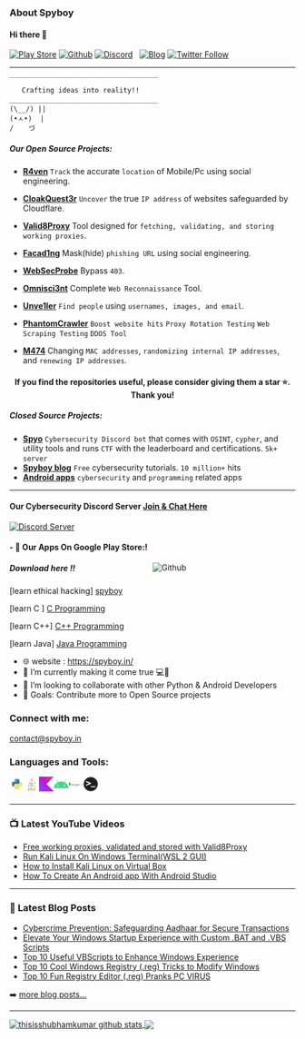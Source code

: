 ### About Spyboy
#### Hi there 👋

[![Play Store](https://img.shields.io/badge/-PlayStore-black?style=flat&labelColor=black&logo=android&logoColor=green)](https://play.google.com/store/apps/details?id=info.shubham.pcassistant)
[![Github](https://img.shields.io/badge/-Github-000?style=flat&logo=Github&logoColor=white)](https://github.com/thisisshubhamkumar)
[![Discord](https://img.shields.io/badge/-Discord-738ADB?style=flat&logo=discord&logoColor=white)](https://discord.com/invite/DPKPA9u)
&nbsp;
[![Blog](https://img.shields.io/website?label=spyboy.blog&style=for-the-badge&url=https%3A%2F%2Fcodestackr.com)](https://spyboy.blog/)
[![Twitter Follow](https://img.shields.io/twitter/follow/itisspyboy?color=1DA1F2&logo=twitter&style=for-the-badge)](https://twitter.com/intent/follow?original_referer=https%3A%2F%2Fgithub.com%2FcodeSTACKr&screen_name=itisspyboy)

---

    ￣￣￣￣￣￣￣￣￣￣￣￣￣￣￣￣￣￣￣￣￣￣
       Crafting ideas into reality!!                      
    ＿＿＿＿＿＿＿＿＿＿＿＿＿＿＿＿＿＿＿＿＿＿ 
    (\__/) || 
    (•ㅅ•)  | 
    / 　 づ
##### Our Open Source Projects:

- [**R4ven**](https://github.com/spyboy-productions/r4ven) `Track` the accurate `location` of Mobile/Pc using social engineering.

- [**CloakQuest3r**](https://github.com/spyboy-productions/CloakQuest3r) `Uncover` the true `IP address` of websites safeguarded by Cloudflare.

- [**Valid8Proxy**](https://github.com/spyboy-productions/Valid8Proxy) Tool designed for `fetching, validating, and storing working proxies`.

- [**Facad1ng**](https://github.com/spyboy-productions/Facad1ng) Mask(hide) `phishing URL` using social engineering.

- [**WebSecProbe**](https://github.com/spyboy-productions/WebSecProbe) Bypass `403`.

- [**Omnisci3nt**](https://github.com/spyboy-productions/omnisci3nt) Complete `Web Reconnaissance` Tool.

- [**Unve1ler**](https://github.com/spyboy-productions/unve1ler) `Find people` using `usernames, images, and email`.

- [**PhantomCrawler**](https://github.com/spyboy-productions/PhantomCrawler) `Boost website hits` `Proxy Rotation Testing` `Web Scraping Testing` `DDOS Tool`
  
- [**M474**](https://github.com/spyboy-productions/M474) Changing `MAC addresses`, `randomizing internal IP addresses`, and `renewing IP addresses`.

<h4 align="center">If you find the repositories useful, please consider giving them a star ⭐️. Thank you!<h4/>

##### Closed Source Projects:

- [**Spyo**](https://top.gg/bot/877644741339144244) `Cybersecurity Discord bot` that comes with `OSINT`, `cypher`, and utility tools and runs `CTF` with the leaderboard and certifications. `5k+ server`
- [**Spyboy blog**](https://spyboy.blog/) `Free` cybersecurity tutorials. `10 million+` hits
- [**Android apps**](https://play.google.com/store/apps/dev?id=6188034454598466210) `cybersecurity` and `programming` related apps
---

#### Our Cybersecurity Discord Server [Join & Chat Here](https://discord.gg/ZChEmMwE8d)
[![Discord Server](https://discord.com/api/guilds/726495265330298973/embed.png)](https://discord.gg/ZChEmMwE8d)

#### - 🔭 Our Apps On Google Play Store:!
<img width="50%" align="right" alt="Github" src="https://raw.githubusercontent.com/onimur/.github/master/.resources/git-header.svg" />

##### Download here !!
[learn ethical hacking] [spyboy]

[learn C ] [C Programming]

[learn C++] [C++ Programming]

[learn Java] [Java Programming]

- 🌐 website : https://spyboy.in/
- 🤖 I’m currently making it come true 💻📲
- 👀 I’m looking to collaborate with other Python & Android Developers
- 🥅 Goals: Contribute more to Open Source projects

### Connect with me:

contact@spyboy.in

### Languages and Tools:

<img align="left" alt="python" width="26px" src="https://raw.githubusercontent.com/github/explore/80688e429a7d4ef2fca1e82350fe8e3517d3494d/topics/python/python.png" />
<img align="left" alt="java" width="26px" src="https://raw.githubusercontent.com/github/explore/80688e429a7d4ef2fca1e82350fe8e3517d3494d/topics/java/java.png" />
<img align="left" alt="kotlin" width="26px" src="https://raw.githubusercontent.com/github/explore/80688e429a7d4ef2fca1e82350fe8e3517d3494d/topics/kotlin/kotlin.png" />
<img align="left" alt="android" width="26px" src="https://raw.githubusercontent.com/github/explore/80688e429a7d4ef2fca1e82350fe8e3517d3494d/topics/android/android.png" />
<img align="left" alt="MongoDB" width="26px" src="https://raw.githubusercontent.com/github/explore/80688e429a7d4ef2fca1e82350fe8e3517d3494d/topics/mongodb/mongodb.png" />
<img align="left" alt="Terminal" width="26px" src="https://raw.githubusercontent.com/github/explore/80688e429a7d4ef2fca1e82350fe8e3517d3494d/topics/terminal/terminal.png" />
<br />
<br />

---

### 📺 Latest YouTube Videos

<!-- YOUTUBE:START -->
- [Free working proxies, validated and stored with Valid8Proxy](https://www.youtube.com/watch?v=FWFFAbgC8Bo)
- [Run Kali Linux On Windows Terminal&lpar;WSL 2 GUI&rpar;](https://www.youtube.com/watch?v=G-gloEc-vLI)
- [How to Install Kali Linux on Virtual Box](https://www.youtube.com/watch?v=LwWlrbnLQIk)
- [How To Create An Android app With Android Studio](https://www.youtube.com/watch?v=xiXVBtBFnqQ)
<!-- YOUTUBE:END -->


---

### 📕 Latest Blog Posts

<!-- BLOG-POST-LIST:START -->
- [Cybercrime Prevention: Safeguarding Aadhaar for Secure Transactions](https://spyboy.blog/2024/07/12/cybercrime-prevention-safeguarding-aadhaar-for-secure-transactions/)
- [Elevate Your Windows Startup Experience with Custom .BAT and .VBS Scripts](https://spyboy.blog/2024/06/03/elevate-your-windows-startup-experience-with-custom-bat-and-vbs-scripts/)
- [Top 10 Useful VBScripts to Enhance Windows Experience](https://spyboy.blog/2024/06/01/top-10-useful-vbscripts-to-enhance-windows-experience/)
- [Top 10 Cool Windows Registry &lpar;.reg&rpar; Tricks to Modify Windows](https://spyboy.blog/2024/05/30/top-10-cool-windows-registry-reg-tricks-to-modify-windows/)
- [Top 10 Fun Registry Editor &lpar;.reg&rpar; Pranks PC VIRUS](https://spyboy.blog/2024/05/28/top-10-fun-registry-editor-reg-pranks-pc-virus/)
<!-- BLOG-POST-LIST:END -->

➡️ [more blog posts...](https://spyboy.blog/)

---

<a href="https://spyboy.blog/">
  <img align="center" src="https://github-readme-stats.anuraghazra1.vercel.app/api?username=thisisshubhamkumar&show_icons=true&include_all_commits=true&theme=material-palenight" alt="thisisshubhamkumar github stats" />
</a>
<a href="https://spyboy.blog/">
  <!-- Change the `github-readme-stats.anuraghazra1.vercel.app` to `github-readme-stats.vercel.app`  -->
  <img align="center" src="https://github-readme-stats.anuraghazra1.vercel.app/api/top-langs/?username=thisisshubhamkumar&layout=compact&theme=material-palenight" />
</a>


[website]: https://spyboy.blog/
[twitter]: https://twitter.com/itisspyboy
[youtube]: https://www.youtube.com/channel/UCEhncXKkZ2mFOcP-HOrL_KQ?view_as=subscriber
[instagram]: https://www.instagram.com/itisspyboy
[MyApps]: https://play.google.com/store/apps/dev?id=6188034454598466210
[spyboy]: https://play.google.com/store/apps/details?id=info.shubham.pcassistant&pcampaignid=MKT-Other-global-all-co-prtnr-py-PartBadge-Mar2515-1
[C Programming]: https://play.google.com/store/apps/details?id=com.spyboy.cprogramming&pcampaignid=MKT-Other-global-all-co-prtnr-py-PartBadge-Mar2515-1
[C++ Programming]: https://play.google.com/store/apps/details?id=com.spyboy.cplusplusprogramming&pcampaignid=MKT-Other-global-all-co-prtnr-py-PartBadge-Mar2515-1
[Java Programming]: https://play.google.com/store/apps/details?id=com.spyboy.javaprogramming&pcampaignid=MKT-Other-global-all-co-prtnr-py-PartBadge-Mar2515-1

